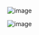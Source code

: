 ![image](https://github.com/Akmeena4u/SDLC-Agile-Scrum-Fundamentals/assets/93425334/66214b6c-4f9d-4bc4-894d-0ad1045f9940)


![image](https://github.com/Akmeena4u/SDLC-Agile-Scrum-Fundamentals/assets/93425334/1acfa24a-7a5e-411f-833c-80efe0c221b7)
